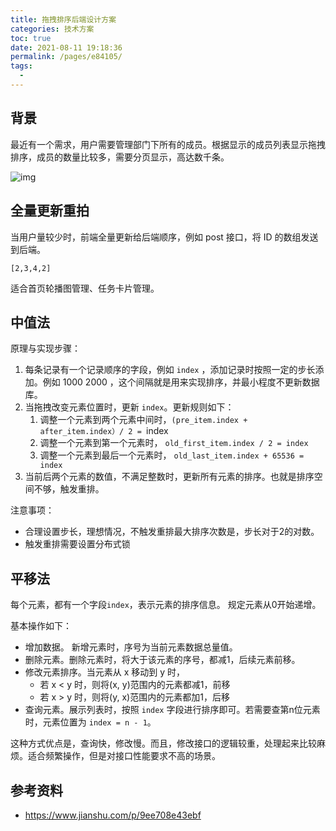 ```yaml
---
title: 拖拽排序后端设计方案
categories: 技术方案
toc: true
date: 2021-08-11 19:18:36
permalink: /pages/e84105/
tags: 
  - 
---
```




## 背景

最近有一个需求，用户需要管理部门下所有的成员。根据显示的成员列表显示拖拽排序，成员的数量比较多，需要分页显示，高达数千条。

![img](./sort-in-db/20190604153235130.gif)



## 全量更新重拍

当用户量较少时，前端全量更新给后端顺序，例如 post 接口，将 ID 的数组发送到后端。



```
[2,3,4,2] 
```

适合首页轮播图管理、任务卡片管理。



## 中值法

原理与实现步骤：

1. 每条记录有一个记录顺序的字段，例如 `index` ，添加记录时按照一定的步长添加。例如 1000 2000 ，这个间隔就是用来实现排序，并最小程度不更新数据库。
2. 当拖拽改变元素位置时，更新 `index`。更新规则如下：
   1. 调整一个元素到两个元素中间时，`(pre_item.index + after_item.index）/ 2 = `index 
   2. 调整一个元素到第一个元素时， `old_first_item.index / 2 = index`
   3. 调整一个元素到最后一个元素时， `old_last_item.index + 65536 = index`
3. 当前后两个元素的数值，不满足整数时，更新所有元素的排序。也就是排序空间不够，触发重排。



注意事项：

- 合理设置步长，理想情况，不触发重排最大排序次数是，步长对于2的对数。
- 触发重排需要设置分布式锁





## 平移法



每个元素，都有一个字段`index`，表示元素的排序信息。
 规定元素从0开始递增。

 基本操作如下：

- 增加数据。 新增元素时，序号为当前元素数据总量值。
- 删除元素。删除元素时，将大于该元素的序号，都减1，后续元素前移。
- 修改元素排序。当元素从 x 移动到 y 时，
  - 若 x < y 时，则将(x, y)范围内的元素都减1，前移
  - 若 x > y 时，则将(y, x)范围内的元素都加1，后移
- 查询元素。展示列表时，按照 `index` 字段进行排序即可。若需要查第n位元素时，元素位置为 `index = n - 1`。

这种方式优点是，查询快，修改慢。而且，修改接口的逻辑较重，处理起来比较麻烦。适合频繁操作，但是对接口性能要求不高的场景。



## 参考资料

- https://www.jianshu.com/p/9ee708e43ebf
